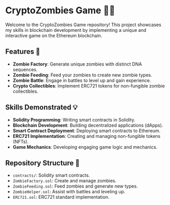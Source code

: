 # CryptoZombies Game 🧟‍♂️

Welcome to the CryptoZombies Game repository! This project showcases my skills in blockchain development by implementing a unique and interactive game on the Ethereum blockchain.

## Features 🚀

- **Zombie Factory**: Generate unique zombies with distinct DNA sequences.
- **Zombie Feeding**: Feed your zombies to create new zombie types.
- **Zombie Battle**: Engage in battles to level up and gain experience.
- **Crypto Collectibles**: Implement ERC721 tokens for non-fungible zombie collectibles.

## Skills Demonstrated 💡

- **Solidity Programming**: Writing smart contracts in Solidity.
- **Blockchain Development**: Building decentralized applications (dApps).
- **Smart Contract Deployment**: Deploying smart contracts to Ethereum.
- **ERC721 Implementation**: Creating and managing non-fungible tokens (NFTs).
- **Game Mechanics**: Developing engaging game logic and mechanics.

## Repository Structure 📂

- `contracts/`: Solidity smart contracts.
- `ZombieFactory.sol`: Create and manage zombies.
- `ZombieFeeding.sol`: Feed zombies and generate new types.
- `ZombieHelper.sol`: Assist with battles and leveling up.
- `ERC721.sol`: ERC721 standard implementation.